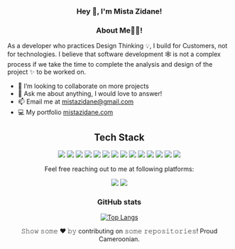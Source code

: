   
<h3 align="center"> Hey 👋, I'm Mista Zidane!</h3>

<h3 align="center">About Me👨‍💻! </h3>
<p align="center">


As a developer who practices Design Thinking 💡, I build for Customers, not for technologies. I believe that software development 🕸️ is not a complex process if we take the time to complete the analysis and design of the project ✨ to be worked on.
</p>

-  🤝 I’m looking to collaborate on more  projects
- 💬 Ask me about anything, I would love to answer!
- 📫 Email me at [mistazidane@gmail.com](mailto:mistazidane@gmail.com)
- 💻 My portfolio [mistazidane.com](https://mistazidane.com)

<h2 align="center">Tech Stack</h2> 
<p align="center">
<img src="https://img.shields.io/badge/-JavaScript-black?style=flat-square&logo=javascript"/>

<img src="https://img.shields.io/badge/-HTML5-E34F26?style=flat-square&logo=html5&logoColor=white"/>
<img src="https://img.shields.io/badge/-CSS3-1572B6?style=flat-square&logo=css3"/>
<img src="https://img.shields.io/badge/-solidity-563D7C?style=flat-square&logo=solidity"/>
<img src="https://img.shields.io/badge/-Heroku-430098?style=flat-square&logo=heroku"/>
<img src="https://img.shields.io/badge/-Typescript-black?style=flat-square&logo=Typescript"/>
<img src="https://img.shields.io/badge/-angular-red?style=flat-square&logo=angular"/>
<img src="https://img.shields.io/badge/-Nodejs-black?style=flat-square&logo=Node.js"/>
<img src="https://img.shields.io/badge/-React-black?style=flat-square&logo=react"/>
<img src="https://img.shields.io/badge/-MongoDB-black?style=flat-square&logo=mongodb"/>
<img src="https://img.shields.io/badge/-MySQL-black?style=flat-square&logo=mysql"/>
<img src="https://img.shields.io/badge/-Git-black?style=flat-square&logo=git"/>
<img src="https://img.shields.io/badge/-flutter-teal?style=flat-square&logo=flutter"/>
<img src="https://img.shields.io/badge/-PHP-black?style=flat-square&logo=php"/>
</p>
<p align="center">Feel free reaching out to me at following platforms:</p>
<p align="center">
  <a href="https://www.linkedin.com/in/mistazidane/"><img src="https://img.shields.io/badge/LinkedIn-0077B5?style=for-the-badge&logo=linkedin&logoColor=white"></a> 
  <a href="https://twitter.com/mistazidane"><img src="https://img.shields.io/badge/twitter-E4405F?style=for-the-badge&logo=twitter&logoColor=white"></a> 
</p>
<div align="center">

</p>



### GitHub stats

<!--
[![Mistazidane's GitHub stats](https://github-readme-stats.vercel.app/api?username=mistazidane&show_icons=true)](https://github.com/mistazidane/github-readme-stats)
-->


[![Top Langs](https://github-readme-stats.vercel.app/api/top-langs/?username=mistazidane&layout=compact)](https://github.com/mistazidane/github-readme-stats)



<p align="center">𝚂𝚑𝚘𝚠 𝚜𝚘𝚖𝚎  ❤️  𝚋𝚢 contributing on 𝚜𝚘𝚖𝚎  𝚛𝚎𝚙𝚘𝚜𝚒𝚝𝚘𝚛𝚒𝚎𝚜! Proud Cameroonian. </p>


<!--
**MistaZidane/MistaZidane** is a ✨ _special_ ✨ repository because its `README.md` (this file) appears on your GitHub profile.

Here are some ideas to get you started:


- 🔭 I’m currently  working  on many...
- 🌱 I’m currently learning ...
- 👯 I’m looking  to collaborate on ...
- 🤔 I’m looking  for help with ...
- 💬 Ask me about ... 
- 📫 How to reach me: ...
- 😄 Pronouns: ...
- ⚡ Fun fact: ...
-->
